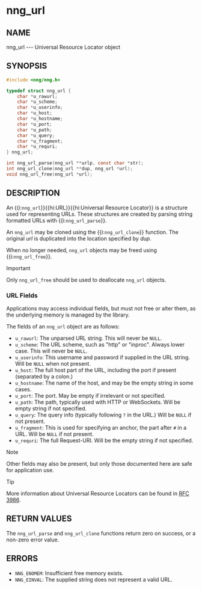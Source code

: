 # nng_url

## NAME

nng_url --- Universal Resource Locator object

## SYNOPSIS

```c
#include <nng/nng.h>

typedef struct nng_url {
    char *u_rawurl;
    char *u_scheme;
    char *u_userinfo;
    char *u_host;
    char *u_hostname;
    char *u_port;
    char *u_path;
    char *u_query;
    char *u_fragment;
    char *u_requri;
} nng_url;

int nng_url_parse(nng_url **urlp, const char *str);
int nng_url_clone(nng_url **dup, nng_url *url);
void nng_url_free(nng_url *url);
```

## DESCRIPTION

An {{i:`nng_url`}}{{hi:URL}}{{hi:Universal Resource Locator}} is a structure used for representing URLs.
These structures are created by parsing string formatted URLs with {{i:`nng_url_parse`}}.

An `nng_url` may be cloned using the {{i:`nng_url_clone`}} function.
The original _url_ is duplicated into the location specified by _dup_.

When no longer needed, `nng_url` objects may be freed using {{i:`nng_url_free`}}.

> [!IMPORTANT]
> Only `nng_url_free` should be used to deallocate `nng_url` objects.

### URL Fields

Applications may access individual fields, but must not free or
alter them, as the underlying memory is managed by the library.

The fields of an `nng_url` object are as follows:

- `u_rawurl`: The unparsed URL string. This will never be `NULL`.
- `u_scheme`: The URL scheme, such as "http" or "inproc". Always lower case. This will never be `NULL`.
- `u_userinfo`: This username and password if supplied in the URL string. Will be `NULL` when not present.
- `u_host`: The full host part of the URL, including the port if present (separated by a colon.)
- `u_hostname`: The name of the host, and may be the empty string in some cases.
- `u_port`: The port. May be empty if irrelevant or not specified.
- `u_path`: The path, typically used with HTTP or WebSockets. Will be empty string if not specified.
- `u_query`: The query info (typically following `?` in the URL.) Will be `NULL` if not present.
- `u_fragment`: This is used for specifying an anchor, the part after `#` in a URL. Will be `NULL` if not present.
- `u_requri`: The full Request-URI. Will be the empty string if not specified.

> [!NOTE]
> Other fields may also be present, but only those documented here are safe for application use.

> [!TIP]
> More information about Universal Resource Locators can be found in
> [RFC 3986](https://tools.ietf.org/html/rfc3986).

## RETURN VALUES

The `nng_url_parse` and `nng_url_clone` functions return zero on success, or a non-zero
error value.

## ERRORS

- `NNG_ENOMEM`: Insufficient free memory exists.
- `NNG_EINVAL`: The supplied string does not represent a valid URL.
